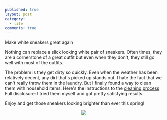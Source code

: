 ```yaml
---
published: true
layout: post
category:
  - life
comments: true
---
```

Make white sneakers great again

Nothing can replace a slick looking white pair of sneakers. Often times, they are a cornerstone of a great outfit but even when they don't, they still go well with most of the outfits.

The problem is they get dirty so quickly. Even when the weather has been relatively decent, any dirt that's picked up stands out. I hate the fact that we can't really throw them in the laundry. But I finally found a way to clean them with household items. Here's the instructions to the [cleaning process](https://www.reebok.com/us/blog/300935) Full disclosure: I tried them myself and got pretty satisfying results.

Enjoy and get those sneakers looking brighter than ever this spring!

<p align="center">
  <img src="https://lh3.googleusercontent.com/KjbLODS27CmxZXIzHgYEbll271C9w-BC9MiTY8CdoWrPdB2rOMAym70ydPJh5CaDSD_t0knmbA1g-VCUVbv_NCkNqLNxjLE5xoOF__2b_0IZ-3QE8EIcrLrn8yx8E8cJtMJZOYZNX666VGKALl9X7fZSH6j064M4ljVZdXjHbrAoTwmC_ZVdOtxMeWwNG4xKYkUS-AZtRPYiDuYH-rc-8QsydegdrsLcpZthUKK9DTixfn3niplwSFW50-v_anMuI7b4ZOTe2eVDf9qtfR43zndBzL_FSL72RJ66cqUniFrXQsT8zIgltrAIH1Cze3G02FhF3RA2fmTiqTnrmN-imbskpbYX2UVJayj3-FebvRGnDhx6_IgN0GFkz7xvPp4ggNaUXtJ1z5I8iwK-8_Qm2IFGerIDuBJRfGpgGmdPrlHJMF_a-PSC2vjF4q5Ms60rQpPLdSs41R40p0hKh_md3Td4-tGdHh3mz1iVGh6AsuOKq5CiBp3ek3rITP-1-97bV0sIrkn2nlQnE59U9Ob2eJx3eTT_yjBe28KVI2-x3USmBuNmUAtk2nA29yTzHj9I2zEsj_100oNpkBTxK5ryNdUvYN3r2t_N2DiqZheiO2mDqoTpFFWlS3AC-GKG1_UKwj6nE0bZq6T_jqfTNzidvRfvdWTmSIBQNLjTqxlTrTw4AIldkG3fEB5y98hb5BGNDCBuYp0hEauF_qKLGp4pSuxyRGwxkgsYFQNx-yvI7-ApkjoQ5MNdnnR_=w568-h757-no?authuser=0" />
</p>


